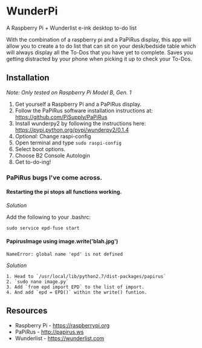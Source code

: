 # WunderPi
A Raspberry Pi + Wunderlist e-ink desktop to-do list

With the combination of a raspberry pi and a PaPiRus display, this app will allow you to create a to do list that can sit on your desk/bedside table which will always display all the To-Dos that you have yet to complete. Saves you getting distracted by your phone when picking it up to check your To-Dos.

## Installation
*Note: Only tested on Raspberry Pi Model B, Gen. 1*

1. Get yourself a Raspberry Pi and a PaPiRus display.
2. Follow the PaPiRus software installation instructions at: https://github.com/PiSupply/PaPiRus
3. Install wunderpy2 by following the instructions here: https://pypi.python.org/pypi/wunderpy2/0.1.4
4. *Optional:* Change raspi-config
  1. Open terminal and type `sudo raspi-config`
  2. Select boot options.
  3. Choose B2 Console Autologin
5. Get to-do-ing!

### PaPiRus bugs I've come across.

#### Restarting the pi stops all functions working.

  *Solution*
  
  Add the following to your .bashrc:
  
  ```sudo service epd-fuse start```
  
#### PapirusImage using image.write('blah.jpg')
  
  ```NameError: global name 'epd' is not defined```
  
  *Solution*
  
    1. Head to `/usr/local/lib/python2.7/dist-packages/papirus`
    2. `sudo nano image.py`
    3. Add `from epd import EPD` to the list of import.
    4. And add `epd = EPD()` within the write() funtion.


## Resources
* Raspberry Pi - https://raspberrypi.org
* PaPiRus - http://papirus.ws
* Wunderlist - https://wunderlist.com
